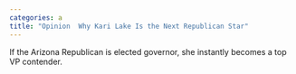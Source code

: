 ```yaml
---
categories: a
title: "Opinion  Why Kari Lake Is the Next Republican Star"
---
```

If the Arizona Republican is elected governor, she instantly becomes a top VP contender.